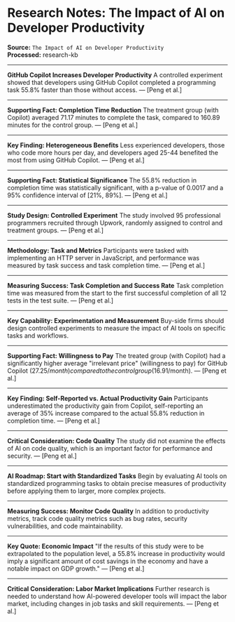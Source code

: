 # Research Notes: The Impact of AI on Developer Productivity

**Source:** `The Impact of AI on Developer Productivity`  
**Processed:** research-kb

---

**GitHub Copilot Increases Developer Productivity**
A controlled experiment showed that developers using GitHub Copilot completed a programming task 55.8% faster than those without access. — [Peng et al.]

---

**Supporting Fact: Completion Time Reduction**
The treatment group (with Copilot) averaged 71.17 minutes to complete the task, compared to 160.89 minutes for the control group. — [Peng et al.]

---

**Key Finding: Heterogeneous Benefits**
Less experienced developers, those who code more hours per day, and developers aged 25-44 benefited the most from using GitHub Copilot. — [Peng et al.]

---

**Supporting Fact: Statistical Significance**
The 55.8% reduction in completion time was statistically significant, with a p-value of 0.0017 and a 95% confidence interval of [21%, 89%]. — [Peng et al.]

---

**Study Design: Controlled Experiment**
The study involved 95 professional programmers recruited through Upwork, randomly assigned to control and treatment groups. — [Peng et al.]

---

**Methodology: Task and Metrics**
Participants were tasked with implementing an HTTP server in JavaScript, and performance was measured by task success and task completion time. — [Peng et al.]

---

**Measuring Success: Task Completion and Success Rate**
Task completion time was measured from the start to the first successful completion of all 12 tests in the test suite. — [Peng et al.]

---

**Key Capability: Experimentation and Measurement**
Buy-side firms should design controlled experiments to measure the impact of AI tools on specific tasks and workflows.

---

**Supporting Fact: Willingness to Pay**
The treated group (with Copilot) had a significantly higher average "irrelevant price" (willingness to pay) for GitHub Copilot ($27.25/month) compared to the control group ($16.91/month). — [Peng et al.]

---

**Key Finding: Self-Reported vs. Actual Productivity Gain**
Participants underestimated the productivity gain from Copilot, self-reporting an average of 35% increase compared to the actual 55.8% reduction in completion time. — [Peng et al.]

---

**Critical Consideration: Code Quality**
The study did not examine the effects of AI on code quality, which is an important factor for performance and security. — [Peng et al.]

---

**AI Roadmap: Start with Standardized Tasks**
Begin by evaluating AI tools on standardized programming tasks to obtain precise measures of productivity before applying them to larger, more complex projects.

---

**Measuring Success: Monitor Code Quality**
In addition to productivity metrics, track code quality metrics such as bug rates, security vulnerabilities, and code maintainability.

---

**Key Quote: Economic Impact**
"If the results of this study were to be extrapolated to the population level, a 55.8% increase in productivity would imply a significant amount of cost savings in the economy and have a notable impact on GDP growth." — [Peng et al.]

---

**Critical Consideration: Labor Market Implications**
Further research is needed to understand how AI-powered developer tools will impact the labor market, including changes in job tasks and skill requirements. — [Peng et al.]
